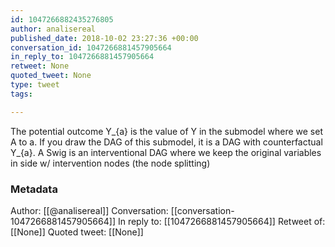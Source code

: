 ```yaml
---
id: 1047266882435276805
author: analisereal
published_date: 2018-10-02 23:27:36 +00:00
conversation_id: 1047266881457905664
in_reply_to: 1047266881457905664
retweet: None
quoted_tweet: None
type: tweet
tags:

---
```


The potential outcome Y_{a} is the value of Y in the submodel where we set A to a. If you draw the DAG of this submodel, it is a DAG with counterfactual Y_{a}. A Swig is an interventional DAG where we keep the original variables in side w/ intervention nodes (the node splitting)

### Metadata

Author: [[@analisereal]]
Conversation: [[conversation-1047266881457905664]]
In reply to: [[1047266881457905664]]
Retweet of: [[None]]
Quoted tweet: [[None]]
